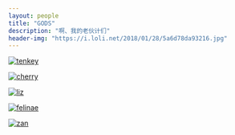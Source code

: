 ```yaml
---
layout: people
title: "GODS"
description: "啊、我的老伙计们"
header-img: "https://i.loli.net/2018/01/28/5a6d78da93216.jpg"
---
```


[![tenkey](https://i.loli.net/2018/01/28/5a6d7912416f1.png "我的 Tenkey 小哥哥")](http://tenkeyseven.com)

[![cherry](https://i.loli.net/2018/01/28/5a6d79370376b.png "阳阳")](https://mp.weixin.qq.com/mp/profile_ext?action=home&__biz=MzIyOTc3MDQwMA==&scene=124#wechat_redirect)

[![liz](https://i.loli.net/2018/01/28/5a6d795be8018.png "少女煜啊")](https://mp.weixin.qq.com/mp/profile_ext?action=home&__biz=MzIxMDY3OTg4NQ==&scene=124#wechat_redirect)

[![felinae](https://i.loli.net/2018/01/28/5a6d797cea3b2.png "唐大佬")](https://life.felinae98.cn)

[![zan](https://i.loli.net/2018/01/28/5a6d799c149d5.png "赞大佬")](http://39.106.10.62)
